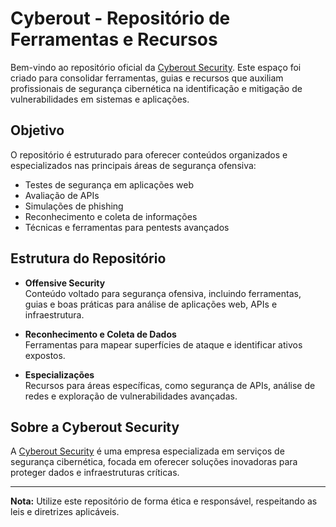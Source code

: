 # Cyberout - Repositório de Ferramentas e Recursos

Bem-vindo ao repositório oficial da [Cyberout Security](https://www.cyberout.com.br). Este espaço foi criado para consolidar ferramentas, guias e recursos que auxiliam profissionais de segurança cibernética na identificação e mitigação de vulnerabilidades em sistemas e aplicações.

## Objetivo

O repositório é estruturado para oferecer conteúdos organizados e especializados nas principais áreas de segurança ofensiva:

- Testes de segurança em aplicações web
- Avaliação de APIs
- Simulações de phishing
- Reconhecimento e coleta de informações
- Técnicas e ferramentas para pentests avançados

## Estrutura do Repositório

- **Offensive Security**  
  Conteúdo voltado para segurança ofensiva, incluindo ferramentas, guias e boas práticas para análise de aplicações web, APIs e infraestrutura.

- **Reconhecimento e Coleta de Dados**  
  Ferramentas para mapear superfícies de ataque e identificar ativos expostos.

- **Especializações**  
  Recursos para áreas específicas, como segurança de APIs, análise de redes e exploração de vulnerabilidades avançadas.

## Sobre a Cyberout Security

A [Cyberout Security](https://www.cyberout.com.br) é uma empresa especializada em serviços de segurança cibernética, focada em oferecer soluções inovadoras para proteger dados e infraestruturas críticas.

---

**Nota:** Utilize este repositório de forma ética e responsável, respeitando as leis e diretrizes aplicáveis.
